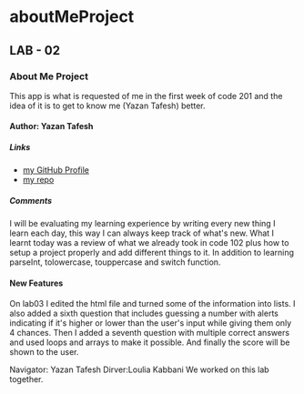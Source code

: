 # aboutMeProject

## LAB - 02

### About Me Project

This app is what is requested of me in the first week of code 201 and the idea of it is to get to know me (Yazan Tafesh) better.

#### Author: Yazan Tafesh

##### Links

- [my GitHub Profile](https://github.com/yazantafesh)
- [my repo](https://github.com/yazantafesh/aboutMeProject)

##### Comments

I will be evaluating my learning experience by writing every new thing I learn each day, this way I can always keep track of what's new.
What I learnt today was a review of what we already took in code 102 plus how to setup a project properly and add different things to it. In addition to learning parseInt, tolowercase, touppercase and switch function.

#### New Features

On lab03 I edited the html file and turned some of the information into lists.
I also added a sixth question that includes guessing a number with alerts indicating if it's higher or lower than the user's input while giving them only 4 chances.
Then I added a seventh question with multiple correct answers and used loops and arrays to make it possible.
And finally the score will be shown to the user.

Navigator: Yazan Tafesh
Dirver:Loulia Kabbani
We worked on this lab together.
